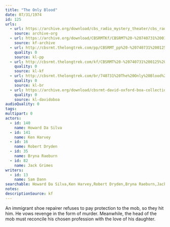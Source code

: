 ```yaml
---
title: "The Only Blood"
date: 07/31/1974
id: 125
urls: 
  - url: https://archive.org/download/cbs_radio_mystery_theater/cbs_radio_mystery_theater-0101-0150.zip/cbs_radio_mystery_theater-0101-0150%2Fcbsrmt_0125_the_only_blood.mp3
    source: archive-org
  - url: https://archive.org/download/CBSRMTKf/CBSRMT%20-%20740731%200125%20The%20Only%20Blood_kf.mp3
    source: kf-archive
  - url: http://cbsrmt.thelongtrek.com/pp/CBSRMT_pp%20-%20740731%200125%20The%20Only%20Blood.mp3
    quality: 0
    source: kl-pp
  - url: http://cbsrmt.thelongtrek.com/kf/CBSRMT%20-%20740731%200125%20The%20Only%20Blood_kf.mp3
    quality: 0
    source: kl-kf
  - url: http://cbsrmt.thelongtrek.com/br/740731%20The%20Only%20Blood%20-%20WOR.mp3
    quality: 0
    source: kl-br
  - url: https://archive.org/download/cbsrmt-david-oxford-boa-collection/CBSRMT-740731-0125-The-Only-Blood-(64-44)_kf-{BoA}.mp3
    quality: 0
    source: kl-davidoboa
audioQuality: 0
tags: 
multipart: 0
actors:  
  - id: 140
    name: Howard Da Silva  
  - id: 141
    name: Ken Harvey  
  - id: 16
    name: Robert Dryden  
  - id: 35
    name: Bryna Raeburn  
  - id: 82
    name: Jack Grimes
writers:  
  - id: 13
    name: Sam Dann
searchable: Howard Da Silva,Ken Harvey,Robert Dryden,Bryna Raeburn,Jack Grimes Sam Dann
notes: 
descriptionSource: kf
---
```

An immigrant shoe repairer refuses to pay protection to the mob, so they hit him. He vows revenge in the form of murder. Meanwhile, the head of the mob must reconcile his chosen profession with the love of his daughter.